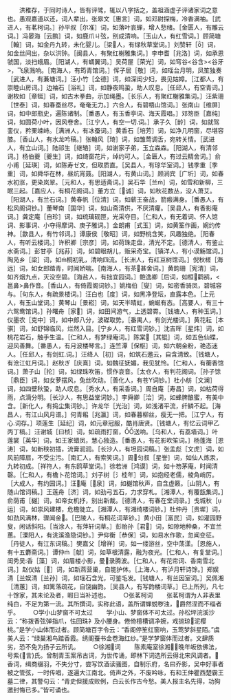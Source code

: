 <!-- { "loadSidebar": true } -->
　　洪稚存，于同时诗人，皆有评骘，辄以八字括之，盖祖涵虚子评诸家词之意也。愚观嘉道以还，词人辈出，张皋文［惠言］词，如邓尉探梅，冷香满袖。［武进人，有茗柯词。］孙平叔［尔准］词，如落叶哀蝉，增人愁绪。［金匮人，有雕云词。］冯晏海［云鹏］词，如鹿爪ㄐ弦，别成清响。［玉山人，有红雪词。］顾简塘［翰］词，如金丹九转，未化婴儿。［梁人，有绿秋草堂词。］刘赞轩［］词，如金丝间出，杂以洪钟。［闽县人，有聚红榭雅集词。］李申耆［兆洛］词，如承恩虢国，淡扫蛾眉。［阳湖人，有蜩翼词。］吴荷屋［荣光］词，如穹谷<谷含><谷牙>，飞泉溅响。［南海人，有筠青馆词。］恽子居［敬］词，如瑶台月明，凤笙独奏［武进人，有蒹塘词。］汪小竹［全德］词，如深闺少妇，畏见姑嫜。［江都人，有崇睦山房词。］边袖石［浴礼］词，如静夜鸣蛩，助人叹息。［任邱人，有空青词。］谢枚如［章铤］词，如古木拳曲，示加绳墨。［长乐人，有聚红榭雅集词。］汪紫珊［世泰］词，如春蚕丝尽，奄奄无力。］六合人，有碧梧山馆词。］张南山［维屏］词，如中郎瓶史，遍陈诸制。［番愚人，有玉香亭词、海天霞唱。］邓笏臣［嘉纯］词，如圆荷小叶，因风卷舍。［江宁人，有空一切词。］承子久［龄］词，如就驾銮仪，矜栗竦峙。［满洲人，有冰蚕词。］黄香石［培芳］词，如净几明窗，尽堪容膝。［香山人，有水龙吟稿。］张翰风［琦］词，如雏莺调舌，宛转关情。［武进人，有立山词。］陆祁生［继辂］词，如谢家子弟，玉立森森。［阳湖人，有清邻词。］杨伯夔［夔生］词，如绮窗花片，绰约可人。［金匮人，有过云精舍词。］俞小甫［延瑛］词，如陈寿ゼ文，但取质直。［吴县人，有琼华室词。］钱季重［季重］词，如舜华在林，昼炕宵聂。［阳湖人，有黄山词。］顾涧宾［广圻］词，如春水初涨，更染岚翠。［元和人，有思适斋词。］吴石华［兰］词，如雪和新柳，三眠三起。［嘉应人，有桐花阁词。］董方立［诚］词，如秋花数丛，没人萧艾。［阳湖人，有兰石词。］黄春帆［位清］词，如蕲王奋战，箭瘢满身。［番愚人，有松风阁词钞。］董琴南［国华］词，如山斋清供，不厌清癯。［吴县人，有香影庵词。］龚定庵［自珍］词，如琉璃砚匣，光采夺目。［仁和人，有无着词、怀人馆词、影事词、小夺得摩词、庚子雅词。］金朗甫［式玉］词，如黄筌作画，婉约传神。［歙县人，有竹邻词。］谭康侯［敬昭］词，如野桃含笑，风趣独绝。［阳春人，有听云楼词。］许积卿［宗彦］词，如荷珠走盘，清光不定。［德清人，有鉴止水斋词。］彭甘亭［兆荪］词，如碧眼胡儿，贩采奇宝。［镇洋人，有小谟觞馆词。］陶凫乡［梁］词，如桐初乳，清响四流。［长洲人，有红豆树馆词。］倪秋槎［海远］词，如女郎踏青，时闻娇喘。［南海人，有茶甚舍词。］黄韵珊［宪清］词，如齐烟九点，灭没空碧。［海盐人，有拙宜园词。］鲍逸卿［后词，如桓鹳鹆，<邕鼻>鼻作音。［香山人，有倚霞阁词钞。］姚梅伯［燮］词，如密香骑凤，碧城容与。［句东人，有疏景楼词。］汪白也［度］词，如黑净登坛，直露本色。［上元人，有玉山堂词。］黄琴山［景崧］词，如天半晴虹，蜿蜒有态。［高要人，有三十六鸳鸯馆词。］孙曙舟［家］词，如田间游气，上透碧霄。［钱塘人，有种玉词。］仪墨农［克中］词，如中郎八分，波磔取势。［番禺人，有剑光楼词。］黄花耘［本骐］词，如舒锦临风，烂然入目。［宁乡人，有红雪词钞。］沈吉晖［星炜］词，如桃花岩石，触手生温。［仁和人，有梦绿庵词。］陈棠［其锟］词，如五色仙蝶，迎风善舞。［番愚人，有月波楼琴言。］连竺潭［保枢］词，如六朝金粉，艳态迷人。［任邱人，有剑虹词。］汪绛人［初］词，如筑石邀云，自含清致。［钱塘人，有沧江虹月词。］赵秋ぎ［庆熹］词，如魏征妩媚，我见犹怜。［仁和人，有蘅香馆词。］萧子山［抡］词，如绿珠吹笛，惯作哀音。［太仓人，有判花阁词。［孙子馀［鼎臣］词，如女萝摆风，兔丝吹动。［善化人，有苍Υ词钞。］杜小舫［文澜］词，如四壁秋蛩，助人叹息。［秀水人，有采香词。］周自庵［寿昌］词，如枯荷得雨，点滴分明。［长沙人，有思益堂词钞。］李舜卿［洽］词，如蜂脾酿蜜，有美中含。［新化人，有捣尘集词钞。］许龙华［光治］词，如浅渚平流，纤鳞不起。［海昌人，有江山风月谱。］何青耜［兆瀛］词，如春暮柳丝，瘦无一把。［江宁人，有心词存。］项莲生［延纪］词，如元章冠服，酷肖唐贤。［钱塘人，有忆云词甲乙丙丁稿。］汪谢城［曰桢］词，如疏雨打窗，送响。［乌和人，有荔墙词。］叶莲裳［英华］词，如王家蜡凤，慧心独造。［番愚人，有花影吹笙词。］杨蓬海［恩涛］词，如新秧初插，流膏润润。［长沙人，有坦园词稿。］张孟彪［文虎］词，如风前障扇，不受尘污。［南汇人，有索笑词。］周匀叔［星誉］词，如仙人炼汞，九转初成。［祥符人，有东鸥草堂词。］徐若洲［鸿谟］词，如十笏茅庵，时闻清磬。［仁和人，有檐卜花馆词。］刘子树［氵桂年］词，如抱经老儒，棱角峭厉。［大成人，有约园词。］汪庵［泉］词，如樾馆秋声，自含虚籁。［山阴人，有随山馆词稿。］王莲舟［济］词，如劲弓五石，力求穿札。［湘潭人，有覆瓿集词。］俞荫甫［樾］词，如帝女机抒，别出新裁。［德清人，有春在堂词录。］戋城秋［运］词，如崇风建楼，危檐陡立。［湘潭人，有湘绮楼词钞。］杜仲丹［贵墀］词，如劲风满林，骤闻金。［巴陵人，有桐花词草钞。］黄小田［富民］词，如灌园野叟，闲话斜阳。［当涂人，有萍轩词草。］彭贻孙［君］词，如隙地种桑，不宜兰蕙。［溧阳人，有洮溪渔隐词钞。］尹仰衡［恭保］词，如易水作歌，忽闻变征。［丹徒人，有江东词稿。］樊嘉父［增祥］词，如一缕游丝，空中荡漾。［恩施人，有十五麝斋词。］谭仲［献］词，如草根清露，融为夜光。［仁和人，有复堂词。］闺秀吴香［藻］词，如眉楼小影，曼录腾波。［仁和人，有花帘词、香南雪北词。］赵仪姑［］词，如新燕营巢，自能护体。［上海人，有泸月轩诗馀。］郑娱清［兰娱清［兰孙］词，如瑶石含光，可鉴毛发。［钱塘人，有兰因室词。］吴佩湘［清蕙］词，如篱落疏花，自饶幽韵。［吴县人，有写韵楼词草。］已上所列，凡七十馀家，其未论及者，暇日当补述也。
　　○张茗柯词
　　张茗柯谓为人非表里纯白，不足为第一流。其所撰词，实称此语，盖所谓蝉蜕秽浊，爵然涅而不缁者乎。
　　○学小山梦窗不可太过
　　学小山、梦窗体不可太过。孙松坪浣溪沙云：“称拨香弦弹指爪，怯回珠衤及小腰身。倦倚檀槽调净婉，戏抛琼泥樱桃。”是学小山体而过者。顾简塘百字令云：“香阁停笙红窗响，玉莺梦斜星陌。”虞美人云：“绿巢湘鸟踏香霞。绣阁蚕书金卷海红纱。”是学梦窗体而过者。文肆质劣，恐不免为扬子云所讥。
　　○徐湘词
　　陈素庵室徐湘，晚年皈依佛法，号紫{言}氏。曾制青玉案吊古词，为世传诵，即林下词选所云得北宋风调者。香词，缉商缀羽，不失分寸，尝写饮酒读骚图，自制乐府，名曰乔影，吴中好事者被之管弦，一时传唱，遂遍大江南北。倚声之外，不废吟咏，有和王仲瞿西楚霸王墓二律，其警句云：“青史但援成败例，白云长作古今愁。美人报主名先得，功狗邀封悔已多。”皆可诵也。
